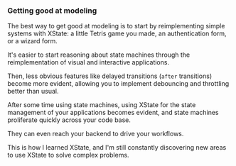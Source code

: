 ### Getting good at modeling

The best way to get good at modeling is to start by reimplementing simple systems with XState: a little Tetris game you made, an authentication form, or a wizard form.

It's easier to start reasoning about state machines through the reimplementation of visual and interactive applications.

Then, less obvious features like delayed transitions (`after` transitions) become more evident, allowing you to implement debouncing and throttling better than usual.

After some time using state machines, using XState for the state management of your applications becomes evident, and state machines proliferate quickly across your code base.

They can even reach your backend to drive your workflows.

This is how I learned XState, and I'm still constantly discovering new areas to use XState to solve complex problems.

